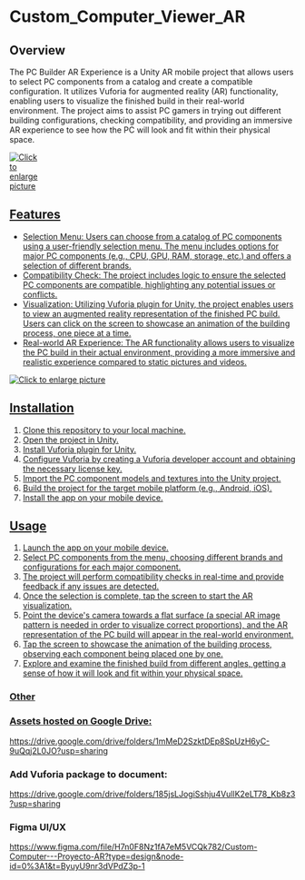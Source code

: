 # Custom_Computer_Viewer_AR

## Overview

The PC Builder AR Experience is a Unity AR mobile project that allows users to select PC components from a catalog and create a compatible configuration. It utilizes Vuforia for augmented reality (AR) functionality, enabling users to visualize the finished build in their real-world environment. The project aims to assist PC gamers in trying out different building configurations, checking compatibility, and providing an immersive AR experience to see how the PC will look and fit within their physical space.

<a href="https://drive.google.com/uc?export=view&id=1-zAP5rLjNoSm5__CEUglZZ_7mErLgOQF"><img src="https://drive.google.com/uc?export=view&id=1-zAP5rLjNoSm5__CEUglZZ_7mErLgOQF" style="max-width: 10%; height: auto" title="Click to enlarge picture" />

## Features

- Selection Menu: Users can choose from a catalog of PC components using a user-friendly selection menu. The menu includes options for major PC components (e.g., CPU, GPU, RAM, storage, etc.) and offers a selection of different brands.
- Compatibility Check: The project includes logic to ensure the selected PC components are compatible, highlighting any potential issues or conflicts.
- Visualization: Utilizing Vuforia plugin for Unity, the project enables users to view an augmented reality representation of the finished PC build. Users can click on the screen to showcase an animation of the building process, one piece at a time.
- Real-world AR Experience: The AR functionality allows users to visualize the PC build in their actual environment, providing a more immersive and realistic experience compared to static pictures and videos.


<a href="https://drive.google.com/uc?export=view&id=1sLffpVC-DybPK7J503TsSkiPFhPBnNSp"><img src="https://drive.google.com/uc?export=view&id=1sLffpVC-DybPK7J503TsSkiPFhPBnNSp" style="max-width: 100%; height: auto" title="Click to enlarge picture" />

## Installation

1. Clone this repository to your local machine.
2. Open the project in Unity.
3. Install Vuforia plugin for Unity.
4. Configure Vuforia by creating a Vuforia developer account and obtaining the necessary license key.
5. Import the PC component models and textures into the Unity project.
6. Build the project for the target mobile platform (e.g., Android, iOS).
7. Install the app on your mobile device.

## Usage

1. Launch the app on your mobile device.
2. Select PC components from the menu, choosing different brands and configurations for each major component.
3. The project will perform compatibility checks in real-time and provide feedback if any issues are detected.
4. Once the selection is complete, tap the screen to start the AR visualization.
5. Point the device's camera towards a flat surface (a special AR image pattern is needed in order to visualize correct proportions), and the AR representation of the PC build will appear in the real-world environment.
6. Tap the screen to showcase the animation of the building process, observing each component being placed one by one.
7. Explore and examine the finished build from different angles, getting a sense of how it will look and fit within your physical space.

### Other

### Assets hosted on Google Drive:
https://drive.google.com/drive/folders/1mMeD2SzktDEp8SpUzH6yC-9uQqj2L0JO?usp=sharing

### Add Vuforia package to document:
https://drive.google.com/drive/folders/185jsLJogiSshju4VullK2eLT78_Kb8z3?usp=sharing

### Figma UI/UX
https://www.figma.com/file/H7n0F8Nz1fA7eM5VCQk782/Custom-Computer---Proyecto-AR?type=design&node-id=0%3A1&t=ByuyU9nr3dVPdZ3p-1



